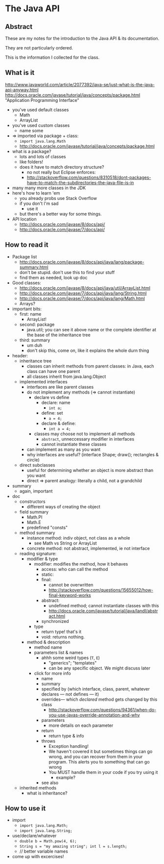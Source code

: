 # The Java API

## Abstract

These are my notes for the introduction to the Java API & its documentation.

They are not particularly ordered.

This is the information I collected for the class.

## What is it

http://www.javaworld.com/article/2077392/java-se/just-what-is-the-java-api-anyway.html
http://docs.oracle.com/javase/tutorial/java/concepts/package.html
	"Application Programming Interface"

- you've used default classes
	- Math
	- ArrayList
- you've used custom classes
	- name some
- => imported via package + class:
	- `import java.lang.Math`
	- http://docs.oracle.com/javase/tutorial/java/concepts/package.html
- what is a package?
	- lots and lots of classes
	- like folders!
	- does it have to match directory structure?
		- no not really but Eclipse enforces:
		- http://stackoverflow.com/questions/8310518/dont-packages-have-to-match-the-subdirectories-the-java-file-is-in
- many many more classes in the JDK
- here's how to learn 'em
	- you already probs use Stack Overflow
	- if you don't I'm sad
		- use it
	- but there's a better way for some things.
- API location
	- http://docs.oracle.com/javase/8/docs/api/
	- http://docs.oracle.com/javase/7/docs/api/

## How to read it

- Package list
	- http://docs.oracle.com/javase/8/docs/api/java/lang/package-summary.html
	- don't be stupid. don't use this to find your stuff
	- find them as needed, look up doc
- Good classes:
	- http://docs.oracle.com/javase/8/docs/api/java/util/ArrayList.html
	- http://docs.oracle.com/javase/7/docs/api/java/lang/String.html
	- http://docs.oracle.com/javase/7/docs/api/java/lang/Math.html
	- Arrays?
- important bits:
	- first: name
		- ArrayList!
	- second: package
		- java.util; you can see it above name or the complete identifier at the base of the inheritance tree
	- third: summary
		- um duh
		- don't skip this, come on, like it explains the whole durn thing
- header:
	- inheritance tree
		- classes can inherit methods from parent classes: in Java, each class can have one parent
		- all classes inherit from java.lang.Object
	- implemented interfaces
		- interfaces are like parent classes
		- do not implement any methods (=> cannot instantiate)
			- declare vs define
				- declare: name
					- `int a;`
				- define: set
					- `a = 4;`
				- declare & define:
					- `int a = 4;`
			- classes may choose not to implement all methods
				- `abstract`, unneccessary modifier in interfaces
				- cannot instantiate these classes
		- can implement as many as you want
		- why interfaces are useful? (interface Shape; draw(); rectangles & circle)
	- direct subclasses
		- useful for determining whether an object is more abstract than you want
		- direct => parent analogy: literally a child, not a grandchild
- summary
	- again, important
- doc
	- constructors
		- different ways of creating the object
	- field summary
		- Math.PI
		- Math.E
		- predefined "consts"
	- method summary
		- instance method: indiv object, not class as a whole
			- see Math vs String or ArrayList
		- concrete method: not abstract, implemented, ie not interface
	- reading signature:
		- modifier & type
			- modifier: modifies the method, how it behaves
				- access: who can call the method
				- static: 
				- final:
					- cannot be overwritten 
					- http://stackoverflow.com/questions/15655012/how-final-keyword-works
				- abstract: 
					- undefined method; cannot instantiate classes with this 
					- http://docs.oracle.com/javase/tutorial/java/IandI/abstract.html
				- synchronized
			- type
				- return type! that's it
				- void: returns nothing.
		- method & description
			- method name
			- parameters list & names
				- ahhh some weird types (`T`, `E`)
					- "generics"; "templates"
					- can be any specific object. We might discuss later
			- click for more info
				- name
				- summary
				- specified by (which interface, class, parent, whatever declares — not defines — it)
				- overrides— which *declared* method gets changed by this class
					- http://stackoverflow.com/questions/94361/when-do-you-use-javas-override-annotation-and-why
				- parameters
				 	- more details on each parameter
				- return
					- return type & info
				- throws
					- Exception handling!
					- We haven't covered it but sometimes things can go wrong, and you can recover from them in your program. This alerts you to something that can go wrong
					- You MUST handle them in your code if you try using it
						- example?
				- see also
	- inherited methods
		- what is inheritance?

## How to use it

- import
	- `import java.lang.Math;`
	- `import java.lang.String;`
- use/declare/whatever
	- `double b = Math.pow(4, 6);`
	- `String s = "my amazing string"; int l = s.length;`
	- // better variable names
- come up with excercises!